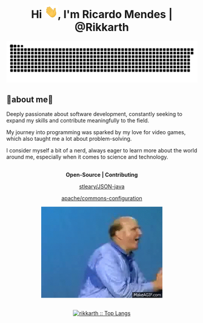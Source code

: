 <h1 align="center">Hi <img width="35" src="waving.gif"/>, I'm Ricardo Mendes | @Rikkarth</h1>

<picture>
   <source media="(prefers-color-scheme: dark)" srcset="https://raw.githubusercontent.com/rikkarth/rikkarth/output/github-contribution-grid-snake-dark.svg">
   <source media="(prefers-color-scheme: light)" srcset="https://raw.githubusercontent.com/rikkarth/rikkarth/output/github-contribution-grid-snake.svg">
   <img alt="github contribution grid snake animation" src="https://raw.githubusercontent.com/rikkarth/rikkarth/output/github-contribution-grid-snake.svg">
</picture>

## 👾about me🤖

Deeply passionate about software development, constantly seeking to expand my skills and contribute meaningfully to the field.

My journey into programming was sparked by my love for video games, which also taught me a lot about problem-solving.

I consider myself a bit of a nerd, always eager to learn more about the world around me, especially when it comes to science and technology. 

##

<div align="center">
   <b><p>Open-Source | Contributing</p></b>
   <p><a href="https://github.com/stleary/JSON-java">stleary/JSON-java</a></p>
   <p><a href="https://github.com/apache/commons-configuration">apache/commons-configuration</a></p>
   <img src="developers.gif" alt="meme gif about windows ex-ceo repeating the word developers">
</div>

## 

<p align="center">
          <a href=
             "https://github.com/rikkarth/"
             >
          <img 
               src="https://github-readme-stats.vercel.app/api/top-langs/?username=rikkarth&langs_count=6&theme=gruvbox&layout=compact&hide_border=true" 
               alt="rikkarth :: Top Langs" 
               /></a>
</p>
